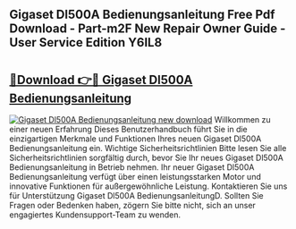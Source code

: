 ## Gigaset Dl500A Bedienungsanleitung Free Pdf Download - Part-m2F New Repair Owner Guide - User Service Edition Y6IL8

# <h2><a href="http://df4euv.blite.top/?on=Gigaset+Dl500A+Bedienungsanleitung">🔗Download 👉🔴 Gigaset Dl500A Bedienungsanleitung</a></h2>

[![Gigaset Dl500A Bedienungsanleitung new download](https://i.imgur.com/lujVjoI.png)](http://df4euv.blite.top/?on=Gigaset+Dl500A+Bedienungsanleitung)
Willkommen zu einer neuen Erfahrung Dieses Benutzerhandbuch führt Sie in die einzigartigen Merkmale und Funktionen Ihres neuen Gigaset Dl500A Bedienungsanleitung ein. Wichtige Sicherheitsrichtlinien Bitte lesen Sie alle Sicherheitsrichtlinien sorgfältig durch, bevor Sie Ihr neues Gigaset Dl500A Bedienungsanleitung in Betrieb nehmen. Ihr neuer Gigaset Dl500A Bedienungsanleitung verfügt über einen leistungsstarken Motor und innovative Funktionen für außergewöhnliche Leistung. Kontaktieren Sie uns für Unterstützung Gigaset Dl500A BedienungsanleitungD. Sollten Sie Fragen oder Bedenken haben, zögern Sie bitte nicht, sich an unser engagiertes Kundensupport-Team zu wenden.
